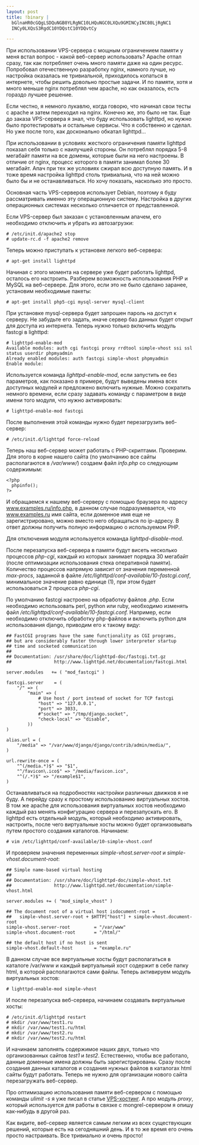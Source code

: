 ```yaml
--- 
layout: post
title: !binary |
  bGlnaHR0cGQgLSDQuNGB0YLRgNC10LHQuNGC0LXQu9GMINCyINC80LjRgNC1
  INCy0LXQsS3RgdC10YDQstC10YDQvtCy

---
```

При использовании VPS-сервера с мощным ограничением памяти у меня встал вопрос - какой веб-сервер использовать? Apache отпал сразу, так как потребляет очень много памяти даже на один ресурс. Попробовал отечественную разработку nginx, намного лучше, но настройка оказалась не тривиальной, приходилось копаться в интернете, чтобы решить довольно простые задачи. И по памяти, хотя и много меньше nginx потреблял чем apache, но как оказалось, есть гораздо лучшее решение.

Если честно, я немного лукавлю, когда говорю, что начинал свои тесты с apache и затем переходил на nginx. Конечно же, это было не так. Еще до заказа VPS-сервера я знал, что буду использовать lighttpd, но нужно было протестировать и остальные сервисы. Что я собственно и сделал. Но уже после того, как досконально обкатал lighttpd...

При использовании в условиях жесткого ограничения памяти lighttpd показал себя только с наилучшей стороны. Он потреблял порядка 5-8 мегабайт памяти на все домены, которые были на него настроены. В отличие от nginx, процесс которого в памяти занимал более 30 мегабайт. Апач при тех же условиях сжирал всю доступную память. И в тоже время настройка lighttpd столь тривиальна, что на ней можно было бы и не останавливаться. Но хочу показать, насколько это просто.
<!--more-->
Основная часть VPS-серверов использует Debian, поэтому я буду рассматривать именно эту операционную систему. Настройка в других операционных системах несколько отличается от представленной.

Если VPS-сервер был заказан с установленным апачем, его необходимо отключить и убрать из автозагрузки:
<pre><code># /etc/init.d/apache2 stop
# update-rc.d -f apache2 remove</code></pre>

Теперь можно приступать к установке легкого веб-сервера:
<pre><code># apt-get install lighttpd</code></pre>

Начиная с этого момента на сервере уже будет работать lighttpd, осталось его настроить. Разберем возможность использования PHP и MySQL на веб-сервере. Для этого, если это не было сделано заранее, установим необходимые пакеты:
<pre><code># apt-get install php5-cgi mysql-server mysql-client</code></pre>

При установке mysql-сервера будет запрошен пароль на доступ к серверу. Не забудьте его задать, иначе сервер баз данных будет открыт для доступа из интернета. Теперь нужно только включить модуль fastcgi в lighttpd:
<pre><code># lighttpd-enable-mod
Available modules: auth cgi fastcgi proxy rrdtool simple-vhost ssi ssl status userdir phpmyadmin
Already enabled modules: auth fastcgi simple-vhost phpmyadmin
Enable module:</code></pre>

Используется команда <em>lighttpd-enable-mod</em>, если запустить ее без параметров, как показано в примере, будут выведены имена всех доступных модулей и предложено включить нужные. Можно сократить немного времени, если сразу задавать команду с параметром в виде имени того модуля, что нужно активировать:
<pre><code># lighttpd-enable-mod fastcgi</code></pre>

После выполнения этой команды нужно будет перезагрузить веб-сервер:
<pre><code># /etc/init.d/lighttpd force-reload</code></pre>

Теперь наш веб-сервер может работать с PHP-скриптами. Проверим. Для этого в корне нашего сайта (по умолчанию все сайты располагаются в <em>/var/www/</em>) создаем файл <em>info.php</em> со следующим содержимым:
<pre><code>&lt;?php
  phpinfo();
?&gt;</code></pre>

И обращаемся к нашему веб-серверу с помощью браузера по адресу www.examples.ru/info.php, в данном случае подразумевается, что www.examples.ru имя сайта, если доменное имя еще не зарегистрировано, можно вместо него обращаться по ip-адресу. В ответ должны получить полную информацию о используемом PHP.

Для отключения модуля используется команда <em>lighttpd-disable-mod</em>.

После перезапуска веб-сервера в памяти будут висеть несколько процессов <em>php-cgi</em>, каждый из которых занимает порядка 30 мегабайт (после оптимизации использования стека оперативной памяти). Количество процессов напрямую зависит от значения переменной <em>max-procs</em>, заданной в файле <em>/etc/lighttpd/conf-available/10-fastcgi.conf</em>, минимальное значение равно единице (1), при этом будет использоваться 2 процесса <em>php-cgi</em>.

По умолчанию fastcgi настроено на обработку файлов <em>.php</em>. Если необходимо использовать perl, python или ruby, необходимо изменять файл <em>/etc/lighttpd/conf-available/10-fastcgi.conf.</em> Например, если необходимо отключить обработку php-файлов и включить python для использования django, приводим его к такому виду:
<pre><code>## FastCGI programs have the same functionality as CGI programs,
## but are considerably faster through lower interpreter startup
## time and socketed communication
##
## Documentation: /usr/share/doc/lighttpd-doc/fastcgi.txt.gz
##                http://www.lighttpd.net/documentation/fastcgi.html

server.modules   += ( "mod_fastcgi" )

fastcgi.server    = (
    "/" =&gt; (
        "main" =&gt; (
            # Use host / port instead of socket for TCP fastcgi
            "host" =&gt; "127.0.0.1",
            "port" =&gt; 3033,
            #"socket" =&gt; "/tmp/django.socket",
            "check-local" =&gt; "disable",
        ))
)

alias.url = (
    "/media" =&gt; "/var/www/django/django/contrib/admin/media/",
)

url.rewrite-once = (
    "^(/media.*)$" =&gt; "$1",
    "^/favicon\.ico$" =&gt; "/media/favicon.ico",
    "^(/.*)$" =&gt; "/example$1",
)</code></pre>

Останавливаться на подробностях настройки различных движков я не буду. А перейду сразу к простому использованию виртуальных хостов. В том же apache для использования виртуальных хостов необходимо каждый раз менять конфигурацию сервера и перезапускать его. В lighttpd есть отдельный модуль, который необходимо активировать, настроить, после чего виртуальные хосты можно будет организовывать путем простого создания каталогов. Начинаем:
<pre><code># vim /etc/lighttpd/conf-available/10-simple-vhost.conf</code></pre>

И проверяем значения переменных <em>simple-vhost.server-root</em> и <em>simple-vhost.document-root</em>:
<pre><code>## Simple name-based virtual hosting
##
## Documentation: /usr/share/doc/lighttpd-doc/simple-vhost.txt
##                http://www.lighttpd.net/documentation/simple-vhost.html

server.modules += ( "mod_simple_vhost" )

## The document root of a virtual host isdocument-root =
##   simple-vhost.server-root + $HTTP["host"] + simple-vhost.document-root
simple-vhost.server-root         = "/var/www"
simple-vhost.document-root       = "/html/"

## the default host if no host is sent
simple-vhost.default-host        = "example.ru"</code></pre>

В данном случае все виртуальные хосты будут располагаться в каталоге /var/www и каждый виртуальный хост содержит в себе папку html, в которой располагаются сами файлы. Теперь активируем модуль виртуальных хостов:
<pre><code># lighttpd-enable-mod simple-vhost</code></pre>

И после перезапуска веб-сервера, начинаем создавать виртуальные хосты:
<pre><code># /etc/init.d/lighttpd restart
# mkdir /var/www/test1.ru
# mkdir /var/www/test1.ru/html
# mkdir /var/www/test2.ru
# mkdir /var/www/test2.ru/html</code></pre>

И начинаем заполнять содержимое наших двух, только что организованных сайтов <em>test1</em> и <em>test2</em>. Естественно, чтобы все работало, данные доменные имена должны быть зарегистрированы. Сразу после создания данных каталогов и создания нужных файлов в каталогах html сайты будут работать. Теперь не нужно для организации нового сайта перезагружать веб-сервер.

Про оптимизацию использования памяти веб-сервером с помощью команды <em>ulimit -s</em> я уже писал в статье <a href="http://www.juev.ru/2009/07/11/vps-xosting/" target="_blank">VPS-хостинг</a>. А про модуль <em>proxy</em>, который используется для работы в связке с mongrel-сервером я опишу как-нибудь в другой раз.

Как видите, веб-сервер является самым легким из всех существующих решений, которые есть на сегодняшний день. И в то же время его очень просто настраивать. Все тривиально и очень просто!
